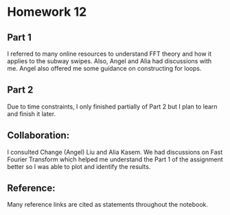 # Homework 12
## Part 1
I referred to many online resources to understand FFT theory and how it applies to the subway swipes. Also, Angel and Alia had discussions with me. Angel also offered me some guidance on constructing for loops. 

## Part 2
Due to time constraints, I only finished partially of Part 2 but I plan to learn and finish it later. 

## Collaboration:
I consulted Change (Angel) Liu and Alia Kasem. We had discussions on Fast Fourier Transform which helped me understand the Part 1 of the assignment better so I was able to plot and identify the results. 

## Reference:
Many reference links are cited as statements throughout the notebook. 

